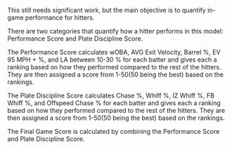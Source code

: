 This still needs significant work, but the main objective is to quantify in-game performance for hitters.  

There are two categories that quantify how a hitter performs in this model: Performance Score and Plate Discipline Score.  

The Performance Score calculates wOBA, AVG Exit Velocity, Barrel %, EV 95 MPH + %, and LA between 10-30 % for each batter and gives each a ranking based on how they performed compared to the rest of the hitters.  They are then assigned a score from 1-50(50 being the best) based on the rankings.

The Plate Discipline Score calculates Chase %, Whiff %, IZ Whiff %, FB Whiff %, and Offspeed Chase % for each batter and gives each a ranking based on how they performed compared to the rest of the hitters.  They are then assigned a score from 1-50(50 being the best) based on the rankings.

The Final Game Score is calculated by combining the Performance Score and Plate Discipline Score.
